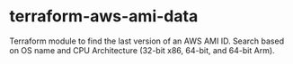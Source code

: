 # terraform-aws-ami-data
Terraform module to find the last version of an AWS AMI ID. Search based on OS name and CPU Architecture (32-bit x86, 64-bit, and 64-bit Arm).
